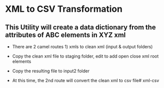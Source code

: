# XML to CSV Transformation 

## This Utility will create a data dictionary from the attributes of ABC elements in XYZ xml

* There are 2 camel routes 1) xmls to clean xml (input & output folders)

* Copy the clean xml file to staging folder, edit to add open close xml root elements

* Copy the resulting file to input2 folder

* At this time, the 2nd route will convert the clean xml to csv file# xml-csv

